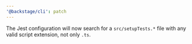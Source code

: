 ```yaml
---
'@backstage/cli': patch
---
```


The Jest configuration will now search for a `src/setupTests.*` file with any valid script extension, not only `.ts`.

